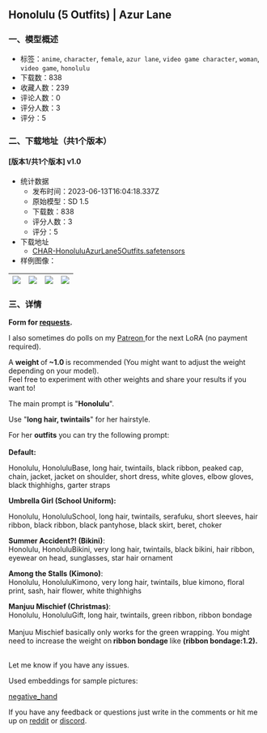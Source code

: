 ## Honolulu (5 Outfits) | Azur Lane
### 一、模型概述

- 标签：`anime`, `character`, `female`, `azur lane`, `video game character`, `woman`, `video game`, `honolulu`
- 下载数：838
- 收藏人数：239
- 评论人数：0
- 评分人数：3
- 评分：5

### 二、下载地址（共1个版本）

#### [版本1/共1个版本] v1.0

- 统计数据
  - 发布时间：2023-06-13T16:04:18.337Z
  - 原始模型：SD 1.5
  - 下载数：838
  - 评分人数：3
  - 评分：5
- 下载地址
  - [CHAR-HonoluluAzurLane5Outfits.safetensors](https://civitai.com/api/download/models/95277)
- 样例图像：

| <img src="https://image.civitai.com/xG1nkqKTMzGDvpLrqFT7WA/e5ff3280-3dd5-44ed-8e74-8577baaac0ac/width=450/1132156.jpeg" /> | <img src="https://image.civitai.com/xG1nkqKTMzGDvpLrqFT7WA/fb1c8341-797a-44ea-9ed7-b7a3f673d4d9/width=450/1132157.jpeg" /> | <img src="https://image.civitai.com/xG1nkqKTMzGDvpLrqFT7WA/3c2ef6ed-84e2-4f9b-9175-422d46eacc6a/width=450/1132160.jpeg" /> | <img src="https://image.civitai.com/xG1nkqKTMzGDvpLrqFT7WA/69586590-45da-40b8-9378-9ab63db29dfc/width=450/1132161.jpeg" /> |
| ---- | ---- | ---- | ---- |


### 三、详情
<p><strong>Form for </strong><a target="_blank" rel="ugc" href="https://forms.gle/dxxZx3sf1jhxYj7XA"><strong>requests</strong></a><strong>.</strong></p><p>I also sometimes do polls on my <a target="_blank" rel="ugc" href="https://www.patreon.com/ChameleonAI">Patreon</a><a target="_blank" rel="ugc" href="https://civitai.com/models/18031/patreon.com/ChameleonAI"> </a>for the next LoRA (no payment required).</p><p></p><p>A <strong>weight </strong>of<strong> ~1.0 </strong>is recommended (You might want to adjust the weight depending on your model).<br />Feel free to experiment with other weights and share your results if you want to!</p><p>The main prompt is "<strong>Honolulu</strong>".</p><p>Use "<strong>long hair, twintails</strong>" for her hairstyle.</p><p></p><p>For her <strong>outfits</strong> you can try the following prompt:<br /><br /><strong>Default:</strong></p><p>Honolulu, HonoluluBase, long hair, twintails, black ribbon, peaked cap, chain, jacket, jacket on shoulder, short dress, white gloves, elbow gloves, black thighhighs, garter straps</p><p><strong>Umbrella Girl (School Uniform):</strong></p><p>Honolulu, HonoluluSchool, long hair, twintails, serafuku, short sleeves, hair ribbon, black ribbon, black pantyhose, black skirt, beret, choker</p><p><strong>Summer Accident?! (Bikini)</strong>:<br />Honolulu, HonoluluBikini, very long hair, twintails, black bikini, hair ribbon, eyewear on head, sunglasses, star hair ornament</p><p><strong>Among the Stalls (Kimono)</strong>:<br />Honolulu, HonoluluKimono, very long hair, twintails, blue kimono, floral print, sash, hair flower, white thighhighs</p><p><strong>Manjuu Mischief (Christmas)</strong>:<br />Honolulu, HonoluluGift, long hair, twintails, green ribbon, ribbon bondage<br /><br />Manjuu Mischief basically only works for the green wrapping. You might need to increase the weight on<strong> ribbon bondage </strong>like <strong>(ribbon bondage:1.2).</strong></p><p><br />Let me know if you have any issues.</p><p>Used embeddings for sample pictures:</p><p><a target="_blank" rel="ugc" href="https://civitai.com/models/56519/negativehand-negative-embedding">negative_hand</a></p><p>If you have any feedback or questions just write in the comments or hit me up on <a target="_blank" rel="ugc" href="https://www.reddit.com/user/ChameleonAI">reddit</a> or <a target="_blank" rel="ugc" href="https://discord.gg/zYdmcWgqaP">discord</a>.</p>